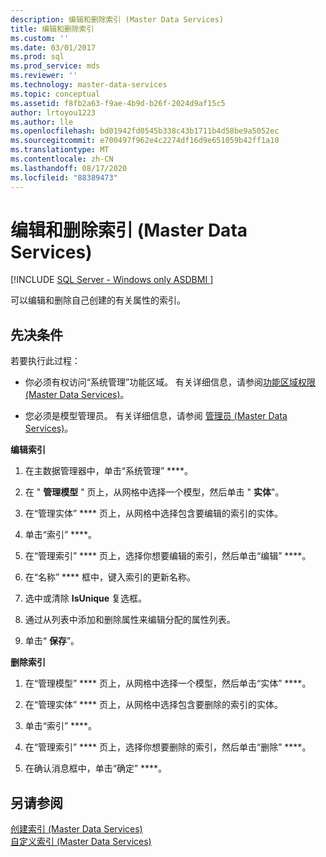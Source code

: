 ```yaml
---
description: 编辑和删除索引 (Master Data Services)
title: 编辑和删除索引
ms.custom: ''
ms.date: 03/01/2017
ms.prod: sql
ms.prod_service: mds
ms.reviewer: ''
ms.technology: master-data-services
ms.topic: conceptual
ms.assetid: f8fb2a63-f9ae-4b9d-b26f-2024d9af15c5
author: lrtoyou1223
ms.author: lle
ms.openlocfilehash: bd01942fd0545b338c43b1711b4d58be9a5052ec
ms.sourcegitcommit: e700497f962e4c2274df16d9e651059b42ff1a10
ms.translationtype: MT
ms.contentlocale: zh-CN
ms.lasthandoff: 08/17/2020
ms.locfileid: "88389473"
---
```

# <a name="edit-and-delete-an-index-master-data-services"></a>编辑和删除索引 (Master Data Services)

[!INCLUDE [SQL Server - Windows only ASDBMI  ](../includes/applies-to-version/sql-windows-only-asdbmi.md)]

  可以编辑和删除自己创建的有关属性的索引。  
  
## <a name="prerequisites"></a>先决条件  
 若要执行此过程：  
  
-   你必须有权访问“系统管理”功能区域。 有关详细信息，请参阅[功能区域权限 (Master Data Services)](../master-data-services/functional-area-permissions-master-data-services.md)。  
  
-   您必须是模型管理员。 有关详细信息，请参阅 [管理员 &#40;Master Data Services&#41;](../master-data-services/administrators-master-data-services.md)。  
  
 **编辑索引**  
  
1.  在主数据管理器中，单击“系统管理” ****。  
  
2.  在 " **管理模型** " 页上，从网格中选择一个模型，然后单击 " **实体**"。  
  
3.  在“管理实体” **** 页上，从网格中选择包含要编辑的索引的实体。  
  
4.  单击“索引” ****。  
  
5.  在“管理索引” **** 页上，选择你想要编辑的索引，然后单击“编辑” ****。  
  
6.  在“名称” **** 框中，键入索引的更新名称。  
  
7.  选中或清除 **IsUnique** 复选框。  
  
8.  通过从列表中添加和删除属性来编辑分配的属性列表。  
  
9. 单击“ **保存**”。  
  
 **删除索引**  
  
1.  在“管理模型” **** 页上，从网格中选择一个模型，然后单击“实体” ****。  
  
2.  在“管理实体” **** 页上，从网格中选择包含要删除的索引的实体。  
  
3.  单击“索引” ****。  
  
4.  在“管理索引” **** 页上，选择你想要删除的索引，然后单击“删除” ****。  
  
5.  在确认消息框中，单击“确定” ****。  
  
## <a name="see-also"></a>另请参阅  
 [创建索引 &#40;Master Data Services&#41;](../master-data-services/create-an-index-master-data-services.md)   
 [自定义索引 (Master Data Services)](../master-data-services/custom-index-master-data-services.md)  
  
  
